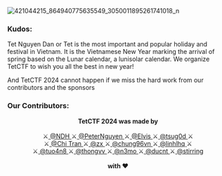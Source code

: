 ![421044215_864940775635549_3050011895261741018_n](https://github.com/jiyuumarinshi/CTF-Wups/assets/93731698/7871c900-df99-4971-b4ea-a3b1a35ef0f8)

### Kudos: 

Tet Nguyen Dan or Tet is the most important and popular holiday and festival in Vietnam.
It is the Vietnamese New Year marking the arrival of spring based on the Lunar calendar, a lunisolar calendar.
We organize TetCTF to wish you all the best in new year!

And TetCTF 2024 cannot happen if we miss the hard work from our contributors and the sponsors

### Our Contributors: 

<center>
<strong>TetCTF 2024 was made by</strong><br><br>
  ⚔️<a href="#"> @NDH </a> 
  ⚔️<a href="https://twitter.com/peternguyen14"> @PeterNguyen </a> 
  ⚔️<a href="https://twitter.com/DangDinhPhuong3"> @Elvis </a>   
  ⚔️<a href="https://www.facebook.com/hackemall.live"> @tsug0d </a>⚔️<br>
  ⚔️<a href="https://twitter.com/imspicynoodles"> @Chi Tran </a>
  ⚔️<a href="https://twitter.com/wiz1340"> @zx </a>
  ⚔️<a href="https://twitter.com/chung96vn"> @chung96vn </a>
  ⚔️<a href="https://twitter.com/linhlhq"> @linhlhq </a>⚔️<br>
  ⚔️<a href="https://twitter.com/tuo4n8"> @tuo4n8 </a>
  ⚔️<a href="https://twitter.com/thongvv3"> @thongvv </a>
  ⚔️<a href="https://twitter.com/n3mohb"> @n3mo </a>
  ⚔️<a href="https://twitter.com/ducnt_"> @ducnt </a>
  ⚔️<a href="https://www.facebook.com/stirring16"> @stirring </a><br>
  <br> <strong>with ❤️</strong>
</center>
